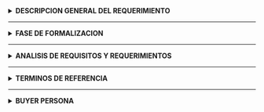 <details><summary> <b> DESCRIPCION GENERAL DEL REQUERIMIENTO </b> </summary> 

| PROYECTO                                                                     | Abogabot|
|---                                                                           |---|
| Nombre Requerimiento:                                                        | Creacion de sitio web. |
| Fecha Solicitud:                                                             | 01/10/2022 |
|  Responsable(s) Solicitante:                                                 | LaunchX |
|Dependencia(s) Solicitante:                                                   | Desarrollo de Software|
|Responsable Funcional designado <br />por el equipo de desarrollo de software:|Alejandro Reyes Cerecero | 
</details>

_______

<details><summary> <b> FASE DE FORMALIZACION  </b> </summary> 

| Descripcion de la Solicitud  |
| --- |
| Usuario Solicitante  |
| Crear una pagina web donde los clientes puedan hacer la creacion, modificacion y seguimiento de sus casos, haci como el pago correspondiente de los mismos. Los administradores del sitio deberan ser capaces de recibir el pago por parte de los clientes, actualizar los casos y recibir notificaciones.  |
|  Lider Funcional |
| Creacion de un sitio web en donde los clientes de la firma puedan ser capaces de llenar un formulario cuando estan interesados en realizar un movimiento legal, los usuarios deberan ser capaces de registrarse en el sitio web, tambein debera ser posible para los usuarios recibir notificaciones de cada actualizacion en cuanto a su caso y por ultimo el cliente debera ser capaz de realizar el pago desde la misma pagina web. El sitio web tambien debera de tener opcion para que los administradores reciban notificaciones cuando un caso nuevo a sido registrado, Los administradores tambien deberan poder recibir el pago por parte del cliente y poder actualizar cada caso.   | 

</details>

___

<details><summary> <b> ANALISIS DE REQUISITOS Y REQUERIMIENTOS </b> </summary> 

| Modelamiento de Negocio  |
|---|
| ![Diagrama bmpn representando los requerimientos para el sitio web.](images/Abogabot.svg)  |

</details>

___

<details><summary> <b> TERMINOS DE REFERENCIA </b> </summary> 

|   | Terminos de Referencia  | 
|---|---|
|Alcance de la solucion | * Pagina Web <br/> * Creacion de usuarios <br/> * Los usuarios podran crear y observar el progreso de sus casos. <br/> * Creacion automatica del documento legal apartir del formulario creado por el usuario. <br/> * Pagos desde la Web. <br/>  * Correos de actualizacion y notificaciones al usuario. Y de nuevos casos a los administradores. <br/> * Sitio web responsibo para celular. <br/> FUERA DEL ALCANCE: <br/> * Pagos en efectivo. <br/>  * Capacitacion de los administradores. | 
|Requerimientos Funcionales y <br> criterios de aceptacion. |Requisito: Los tramites de los pagos ocurren sin fallos. <br/> Criterio de aceptacion: La transferencia monetaria ocurre sin problemas y fue aceptada al 100%. <br/> Requisito:El sitio web se debe adaptar a diferentes dispositivos. <br/> Criterio de aceptacion: El sitio web se adapta a la mayoria de displays. <br/> Requisito: El sitio web debe generar el documento legal automaticamente. <br/> Criterio de aceptacion: El documento debe ser generado en el 100% de los casos. <br/> Requisito: El usuario debe ser notiificado en cada avance de su caso. <br/> Criterio de aceptacion: El usuario es notificado en las actualizaciones mas importantes.|
|Requerimientos no Funcionales  | * El sitio web debe poder ser accesible el 99,9% de las veces en que un usuario intente accederlo. <br/> * El formulario, los datos personales de los usuario y contraseñas deberan ser encriptadas. <br/> * El sitio web debera poder ser usado en los navegadores mas usados tanto PC como dispositivos mobiles.  |

</details>

___

<details><summary> <b> BUYER PERSONA </b> </summary> 

| Buyer Persona  |
|---|
| ![Imagen explicando la buyer persona del proyecto.](images/buyerPersona.png) |

</details>
